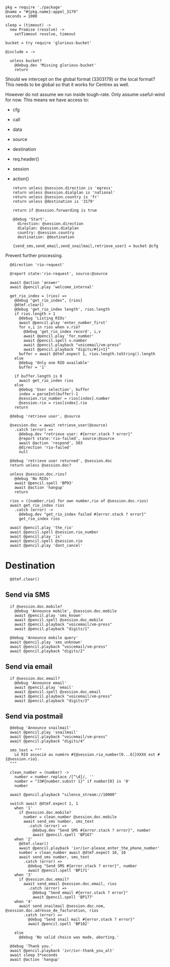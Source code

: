     pkg = require './package'
    @name = "#{pkg.name}:appel_3179"
    seconds = 1000

    sleep = (timeout) ->
      new Promise (resolve) ->
        setTimeout resolve, timeout

    bucket = try require 'glorious-bucket'

    @include = ->

      unless bucket?
        @debug.dev 'Missing glorious-bucket'
        return

Should we intercept on the global format (3303179) or the local format?
This needs to be global so that it works for Centrex as well.

However do not assume we run inside tough-rate. Only assume useful-wind for now. This means we have access to:
- cfg
- call
- data
- source
- destination
- req.header()
- session
- action()

      return unless @session.direction is 'egress'
      return unless @session.dialplan is 'national'
      return unless @session.country is 'fr'
      return unless @destination is '3179'

      return if @session.forwarding is true

      @debug 'Start',
        direction: @session.direction
        dialplan: @session.dialplan
        country: @session.country
        destination: @destination

      {send_sms,send_email,send_snailmail,retrieve_user} = bucket @cfg

Prevent further processing.

      @direction 'rio-request'

      @report state:'rio-request', source:@source

      await @action 'answer'
      await @pencil.play 'welcome_internal'

      get_rio_index = (rios) =>
        @debug "get_rio_index", {rios}
        @dtmf.clear()
        @debug 'get_rio_index length', rios.length
        if rios.length > 1
          @debug 'Listing RIOs'
          await @pencil.play 'enter_number_first'
          for v,i in rios when v.rio?
            @debug 'get_rio_index record', i,v
            await @pencil.play 'for_number'
            await @pencil.spell v.number
            await @pencil.playback "voicemail/vm-press"
            await @pencil.playback "digits/#{i+1}"
          buffer = await @dtmf.expect 1, rios.length.toString().length
        else
          @debug 'Only one RIO available'
          buffer = '1'

        if buffer.length is 0
          await get_rio_index rios
        else
          @debug 'User selection', buffer
          index = parseInt(buffer)-1
          @session.rio_number = rios[index].number
          @session.rio = rios[index].rio
        return

      @debug 'retrieve user', @source

      @session.doc = await retrieve_user(@source)
        .catch (error) =>
          @debug.dev "retrieve user: #{error.stack ? error}"
          @report state:'rio-failed', source:@source
          await @action 'respond', 503
          @direction 'rio-failed'
          null

      @debug 'retrieve user returned', @session.doc
      return unless @session.doc?

      unless @session.doc.rios?
        @debug 'No RIOs'
        await @pencil.spell 'BP93'
        await @action 'hangup'
        return

      rios = ({number,rio} for own number,rio of @session.doc.rios)
      await get_rio_index rios
        .catch (error) ->
          @debug.dev "get_rio_index failed #{error.stack ? error}"
          get_rio_index rios

      await @pencil.play 'the_rio'
      await @pencil.spell @session.rio_number
      await @pencil.play 'is'
      await @pencil.spell @session.rio
      await @pencil.play 'dont_cancel'


Destination
===========

      @dtmf.clear()

Send via SMS
------------

      if @session.doc.mobile?
        @debug 'Announce mobile', @session.doc.mobile
        await @pencil.play 'sms_known'
        await @pencil.spell @session.doc.mobile
        await @pencil.playback "voicemail/vm-press"
        await @pencil.playback "digits/1"

      @debug 'Announce mobile query'
      await @pencil.play 'sms_unknown'
      await @pencil.playback "voicemail/vm-press"
      await @pencil.playback "digits/2"

Send via email
--------------

      if @session.doc.email?
        @debug 'Announce email'
        await @pencil.play 'email'
        await @pencil.spell @session.doc.email
        await @pencil.playback "voicemail/vm-press"
        await @pencil.playback "digits/3"

Send via postmail
-----------------

      @debug 'Announce snailmail'
      await @pencil.play 'snailmail'
      await @pencil.playback "voicemail/vm-press"
      await @pencil.playback "digits/4"

      sms_text = """
        Le RIO associé au numéro #{@session.rio_number[0...6]}XXXX est #{@session.rio}.
      """

      clean_number = (number) ->
        number = number.replace /[^\d]/, ''
        number = "33#{number.substr 1}" if number[0] is '0'
        number

      await @pencil.playback "silence_stream://10000"

      switch await @dtmf.expect 1, 1
        when '1'
          if @session.doc.mobile?
            number = clean_number @session.doc.mobile
            await send_sms number, sms_text
              .catch (error) =>
                @debug.dev "Send SMS #{error.stack ? error}", number
                await @pencil.spell 'BP167'
        when '2'
          @dtmf.clear()
          await @pencil.playback 'ivr/ivr-please_enter_the_phone_number'
          number = clean_number await @dtmf.expect 10, 10
          await send_sms number, sms_text
            .catch (error) =>
              @debug "Send SMS #{error.stack ? error}", number
              await @pencil.spell 'BP171'
        when '3'
          if @session.doc.email?
            await send_email @session.doc.email, rios
              .catch (error) =>
                @debug "Send email #{error.stack ? error}"
                await @pencil.spell 'BP177'
        when '4'
          await send_snailmail @session.doc.nom, @session.doc.adresse_de_facturation, rios
            .catch (error) =>
              @debug "Send snail mail #{error.stack ? error}"
              await @pencil.spell 'BP182'

        else
          @debug 'No valid choice was made, aborting.'

      @debug 'Thank you.'
      await @pencil.playback 'ivr/ivr-thank_you_alt'
      await sleep 3*seconds
      await @action 'hangup'
